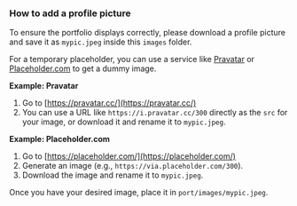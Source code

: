 ### How to add a profile picture

To ensure the portfolio displays correctly, please download a profile picture and save it as `mypic.jpeg` inside this `images` folder.

For a temporary placeholder, you can use a service like [Pravatar](https://pravatar.cc/) or [Placeholder.com](https://placeholder.com/) to get a dummy image.

**Example: Pravatar**
1. Go to [https://pravatar.cc/](https://pravatar.cc/)
2. You can use a URL like `https://i.pravatar.cc/300` directly as the `src` for your image, or download it and rename it to `mypic.jpeg`.

**Example: Placeholder.com**
1. Go to [https://placeholder.com/](https://placeholder.com/)
2. Generate an image (e.g., `https://via.placeholder.com/300`).
3. Download the image and rename it to `mypic.jpeg`.

Once you have your desired image, place it in `port/images/mypic.jpeg`. 